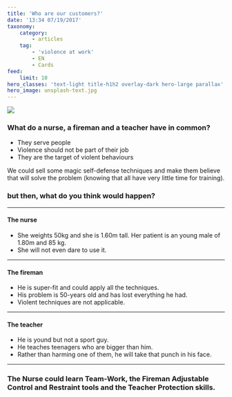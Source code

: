 ```yaml
---
title: 'Who are our customers?'
date: '13:34 07/19/2017'
taxonomy:
    category:
        - articles
    tag:
        - 'violence at work'
        - EN
        - Cards
feed:
    limit: 10
hero_classes: 'text-light title-h1h2 overlay-dark hero-large parallax'
hero_image: unsplash-text.jpg
---
```


![](https://yoursafety.training/images/my-customers.jpg)
### **What do a nurse, a fireman and a teacher have in common?**

* They serve people
* Violence should not be part of their job
* They are the target of violent behaviours


We could sell some magic self-defense techniques and make them believe that will solve the problem (knowing that all have very little time for training).

### **but then, what do you think would happen?**  
---  
#### The nurse
* She weights 50kg and she is 1.60m tall. Her patient is an young male of 1.80m and 85 kg.
* She will not even dare to use it.
---
#### The fireman
* He is super-fit and could apply all the techniques.
* His problem is 50-years old and has lost everything he had.
* Violent techniques are not applicable.
---
#### The teacher
* He is yound but not a sport guy.
* He teaches teenagers who are bigger than him.
* Rather than harming one of them, he will take that punch in his face.
---
### The Nurse could learn **Team-Work**, the Fireman **Adjustable Control and Restraint tools** and the Teacher **Protection skills**.